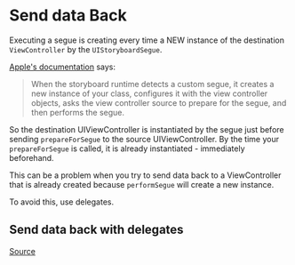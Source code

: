 # Send data Back

Executing a segue is creating every time a NEW instance of the destination `ViewController` by the `UIStoryboardSegue`.

[Apple's documentation](https://developer.apple.com/reference/uikit/uistoryboardsegue ) says:

>When the storyboard runtime detects a custom segue, it creates a new instance of your class, configures it with the view controller objects, asks the view controller source to prepare for the segue, and then performs the segue.

So the destination UIViewController is instantiated by the segue just before sending `prepareForSegue` to the source UIViewController. By the time your `prepareForSegue` is called, it is already instantiated - immediately beforehand.

This can be a problem when you try to send data back to a ViewController that is already created because `performSegue` will create a new instance.

To avoid this, use delegates.

## Send data back with delegates

[Source](https://makeapppie.com/2016/06/27/using-segues-and-delegates-for-navigation-controllers-in-swift-3-0/)